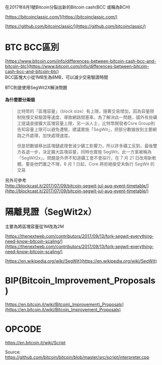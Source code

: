 在2017年8月1號Bitcoin分裂出新的Bitcoin cash\(BCC 或稱為BCH\)

[https://bitcoinclassic.com/](https://bitcoinclassic.com/)

[https://github.com/bitcoinclassic/](https://github.com/bitcoinclassic/)

# BTC BCC區別

[https://www.bitcoin.com/info/differences-between-bitcoin-cash-bcc-and-bitcoin-btc](https://www.bitcoin.com/info/differences-between-bitcoin-cash-bcc-and-bitcoin-btc)  
BCC區塊大小從1MB生為8MB，可以減少交易驗證時間

BTC則是使用SegWit2X解決問題

#### 為什麼要分兩個

> 比特幣的「區塊容量」（block size）有上限，隨著交易增加，因為容量限制拖慢交易驗證等速度，導致網路間塞車。為了解決此一問題，國外有些礦工提議直接擴大區塊容量上限，另一派人士，比特幣開發者Core Group則告知容量上限可以避免遭駭，建議實施「SegWit」，把部分數據放到主要網路之外處理，加快處理速度。
>
> 但是把數據移出區塊鏈處理會減少礦工影響力，所以許多礦工反對。最後雙方各退一步，決定擴大區塊容量，同時也實施 SegWit，此一方案被稱為「SegWit2x」。問題是外界不知道礦工會不會採行，在 7 月 21 日改用新軟體。要是他們置之不理，8 月 1 日起，Core 將拒絕接受未執行 SegWit 的交易

另外可參考  
[http://blockcast.it/2017/07/09/bitcoin-segwit-jul-aug-event-timetable/](http://blockcast.it/2017/07/09/bitcoin-segwit-jul-aug-event-timetable/)

# 隔離見證（SegWit2x）

主要為將區塊容量從1M改為2M

[https://thenextweb.com/contributors/2017/09/13/fork-segwit-everything-need-know-bitcoin-scaling/](https://thenextweb.com/contributors/2017/09/13/fork-segwit-everything-need-know-bitcoin-scaling/)

[https://en.wikipedia.org/wiki/SegWit](https://en.wikipedia.org/wiki/SegWit)

# **BIP\(**Bitcoin\_Improvement\_Proposals**\)**

[https://en.bitcoin.it/wiki/Bitcoin\_Improvement\_Proposals](https://en.bitcoin.it/wiki/Bitcoin_Improvement_Proposals)



# OPCODE

https://en.bitcoin.it/wiki/Script

Source: https://github.com/bitcoin/bitcoin/blob/master/src/script/interpreter.cpp

